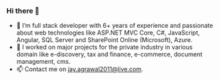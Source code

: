 ### Hi there 👋

- 🔭 I’m full stack developer with 6+ years of experience and passionate about web technologies like ASP.NET MVC Core, C#, JavaScript, Angular, SQL Server and SharePoint Online (Microsoft), Azure. 
- 🌱 I worked on major projects for the private industry in various domain like e-discovery, tax and finance, e-commerce, document management, cms.
- 📫 Contact me on jay.agrawal2011@live.com.
<!--
**JayeshAgrawal/jayeshagrawal** is a ✨ _special_ ✨ repository because its `README.md` (this file) appears on your GitHub profile.

Here are some ideas to get you started:

- 🔭 I’m currently working on ...
- 🌱 I’m currently learning ...
- 👯 I’m looking to collaborate on ...
- 🤔 I’m looking for help with ...
- 💬 Ask me about ...
- 📫 How to reach me: ...
- 😄 Pronouns: ...
- ⚡ Fun fact: ...
-->
